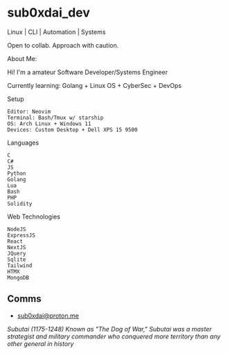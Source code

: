 # sub0xdai_dev

Linux | CLI | Automation | Systems

Open to collab. Approach with caution.


About Me:

Hi! I'm a amateur Software Developer/Systems Engineer

Currently learning: Golang + Linux OS + CyberSec + DevOps

Setup

    Editor: Neovim
    Terminal: Bash/Tmux w/ starship
    OS: Arch Linux + Windows 11
    Devices: Custom Desktop + Dell XPS 15 9500

Languages

    C
    C#
    JS
    Python
    Golang
    Lua
    Bash
    PHP
    Solidity

Web Technologies

    NodeJS
    ExpressJS
    React
    NextJS
    JQuery
    Sqlite
    Tailwind
    HTMX
    MongoDB


## Comms
- sub0xdai@proton.me

_Subutai (1175-1248) Known as "The Dog of War," Subutai was a master strategist and military commander who conquered more territory than any other general in history_
